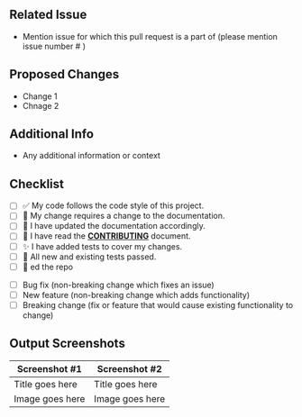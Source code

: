 
## Related Issue
- Mention issue for which this pull request is a part of (please mention issue number # )

## Proposed Changes
- Change 1
- Chnage 2

## Additional Info
- Any additional information or context

## Checklist

<!--- Go over all the following points, and put an `x` in all the boxes that apply. -->
<!--- If you're unsure about any of these, don't hesitate to ask. We're here to help! -->
- [ ] ✅ My code follows the code style of this project.
- [ ] 📝 My change requires a change to the documentation.
- [ ] 🎀 I have updated the documentation accordingly.
- [ ] 👀 I have read the [**CONTRIBUTING**](https://github.com/Lakhankumawat/sort_it/blob/master/Contributing.md) document.
- [ ] ✨ I have added tests to cover my changes.
- [ ] 🚩 All new and existing tests passed.
- [ ] 🌟 ed the repo

<!--- Describe your changes in detail -->

<!--- Provide a general summary of your changes in the Title above -->

<!--- Why is this change required? What problem does it solve? -->

<!--- If it fixes an open issue, please link to the issue here. -->

<!--- Please describe in detail how you tested your changes. -->

<!--- Include details of your testing environment, and the tests you ran to -->

<!--- see how your change affects other areas of the code, etc. -->

<!--- What types of changes does your code introduce? Put an `x` in all the boxes that apply: -->
- [ ] Bug fix (non-breaking change which fixes an issue)
- [ ] New feature (non-breaking change which adds functionality)
- [ ] Breaking change (fix or feature that would cause existing functionality to change)

## Output Screenshots
| Screenshot #1      | Screenshot #2  |
| ----------- | ----------- |
| Title goes here  | Title goes here     |
| Image goes here  | Image goes here     |
